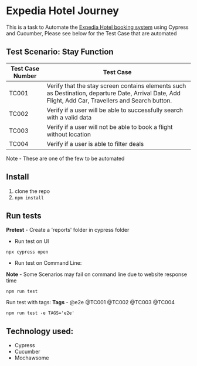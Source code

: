 # Expedia Hotel Journey
This is a task to Automate the [Expedia Hotel booking system](https://www.expedia.co.uk/Hotels) using Cypress and Cucumber, Please see below for the Test Case that are automated 

## **Test Scenario**: Stay Function

| Test Case Number | Test Case |
|--|--|
|TC001  | Verify that the stay screen contains elements such as Destination, departure Date, Arrival Date, Add Flight, Add Car, Travellers and Search button. |
|TC002|Verify if a user will be able to successfully search with a valid data|
|TC003  | Verify if a user will not be able to book a flight without location |
|TC004  |Verify if a user is able to filter deals  |

Note - These are one of the few to be automated
## Install

1.  clone the repo
2.  `npm install`

## Run tests
**Pretest** - Create a 'reports' folder in cypress folder

 - Run test on UI
```
npx cypress open
```


- Run test on Command Line:

**Note** - Some Scenarios may fail on command line due to website response time  
```
npm run test

```

Run test with tags:  **Tags**  - @e2e @TC001 @TC002 @TC003 @TC004

```
npm run test -e TAGS='e2e'
```


## Technology used:

 - Cypress
 - Cucumber
 - Mochawsome
